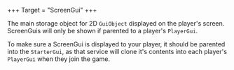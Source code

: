 +++
Target = "ScreenGui"
+++

The main storage object for 2D `GuiObject` displayed on the player's screen. ScreenGuis will only be shown if parented to a player's `PlayerGui`.To make sure a ScreenGui is displayed to your player, it should be parented into the `StarterGui`, as that service will clone it's contents into each player's `PlayerGui` when they join the game.